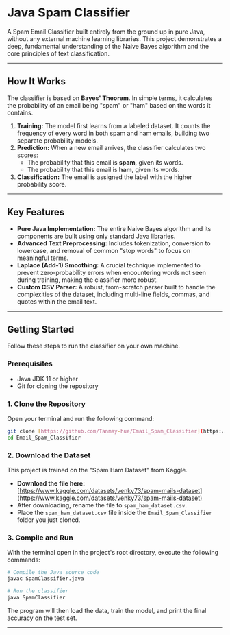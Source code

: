 # Java Spam Classifier

A Spam Email Classifier built entirely from the ground up in pure Java, without any external machine learning libraries. This project demonstrates a deep, fundamental understanding of the Naive Bayes algorithm and the core principles of text classification.

---

## How It Works

The classifier is based on **Bayes' Theorem**. In simple terms, it calculates the probability of an email being "spam" or "ham" based on the words it contains.

1.  **Training:** The model first learns from a labeled dataset. It counts the frequency of every word in both spam and ham emails, building two separate probability models.
2.  **Prediction:** When a new email arrives, the classifier calculates two scores:
    -   The probability that this email is **spam**, given its words.
    -   The probability that this email is **ham**, given its words.
3.  **Classification:** The email is assigned the label with the higher probability score.

---

## Key Features

-   **Pure Java Implementation:** The entire Naive Bayes algorithm and its components are built using only standard Java libraries.
-   **Advanced Text Preprocessing:** Includes tokenization, conversion to lowercase, and removal of common "stop words" to focus on meaningful terms.
-   **Laplace (Add-1) Smoothing:** A crucial technique implemented to prevent zero-probability errors when encountering words not seen during training, making the classifier more robust.
-   **Custom CSV Parser:** A robust, from-scratch parser built to handle the complexities of the dataset, including multi-line fields, commas, and quotes within the email text.

---

## Getting Started

Follow these steps to run the classifier on your own machine.

### **Prerequisites**
-   Java JDK 11 or higher
-   Git for cloning the repository

### **1. Clone the Repository**
Open your terminal and run the following command:
```bash
git clone [https://github.com/Tanmay-hue/Email_Spam_Classifier](https://github.com/Tanmay-hue/Email_Spam_Classifier)
cd Email_Spam_Classifier
```

### **2. Download the Dataset**
This project is trained on the "Spam Ham Dataset" from Kaggle.
-   **Download the file here:** [https://www.kaggle.com/datasets/venky73/spam-mails-dataset](https://www.kaggle.com/datasets/venky73/spam-mails-dataset)
-   After downloading, rename the file to `spam_ham_dataset.csv`.
-   Place the `spam_ham_dataset.csv` file inside the `Email_Spam_Classifier` folder you just cloned.

### **3. Compile and Run**
With the terminal open in the project's root directory, execute the following commands:

```bash
# Compile the Java source code
javac SpamClassifier.java

# Run the classifier
java SpamClassifier
```
The program will then load the data, train the model, and print the final accuracy on the test set.

---
